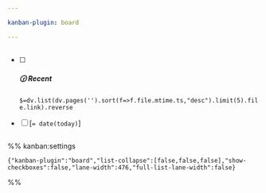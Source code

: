 ```yaml
---

kanban-plugin: board

---
```


## 

- [ ] ##### 🕝 Recent
	
	`$=dv.list(dv.pages('').sort(f=>f.file.mtime.ts,"desc").limit(5).file.link).reverse`
- [ ] [`= date(today)`]


## 



## 





%% kanban:settings
```
{"kanban-plugin":"board","list-collapse":[false,false,false],"show-checkboxes":false,"lane-width":476,"full-list-lane-width":false}
```
%%